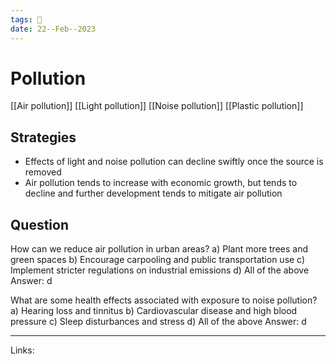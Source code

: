 ```yaml
---
tags: 🌱
date: 22--Feb--2023
---
```


# Pollution

[[Air pollution]]
[[Light pollution]]
[[Noise pollution]]
[[Plastic pollution]]

## Strategies
- Effects of light and noise pollution can decline swiftly once the source is removed
- Air pollution tends to increase with economic growth, but tends to decline and further development tends to mitigate air pollution

## Question
How can we reduce air pollution in urban areas?
a) Plant more trees and green spaces
b) Encourage carpooling and public transportation use
c) Implement stricter regulations on industrial emissions
d) All of the above
Answer: d

What are some health effects associated with exposure to noise pollution? a) Hearing loss and tinnitus b) Cardiovascular disease and high blood pressure c) Sleep disturbances and stress d) All of the above Answer: d

---
Links: 